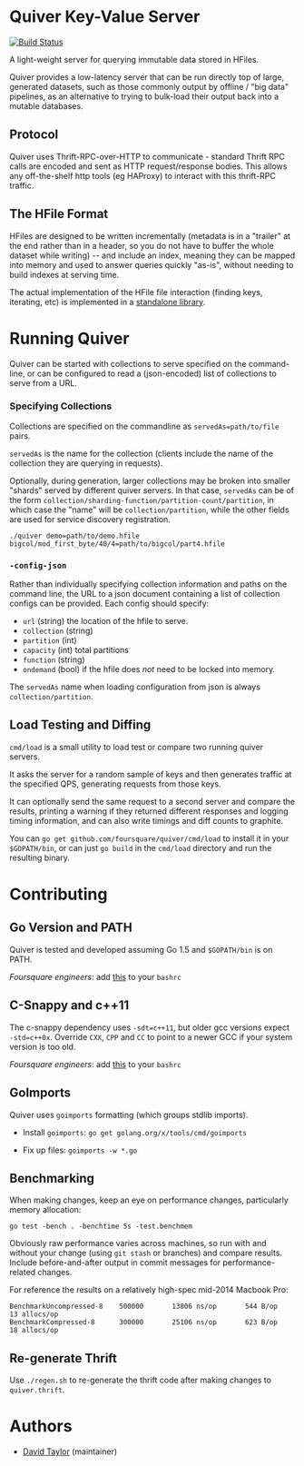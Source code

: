 # Quiver Key-Value Server
[![Build Status](https://api.travis-ci.org/foursquare/quiver.svg)](https://travis-ci.org/foursquare/quiver)

A light-weight server for querying immutable data stored in HFiles.

Quiver provides a low-latency server that can be run directly top of large, generated datasets, such as those commonly output by offline / "big data" pipelines, as an alternative to trying to bulk-load their output back into a mutable databases.

## Protocol
Quiver uses Thrift-RPC-over-HTTP to communicate - standard Thrift RPC calls are encoded and sent as HTTP request/response bodies. This allows any off-the-shelf http tools (eg HAProxy) to interact with this thrift-RPC traffic.

## The HFile Format
HFiles are designed to be written incrementally (metadata is in a "trailer" at the end rather than in a header, so you do not have to buffer the whole dataset while writing) -- and include an index, meaning they can be mapped into memory and used to answer queries quickly "as-is", without needing to build indexes at serving time.

The actual implementation of the HFile file interaction (finding keys, iterating, etc) is implemented in a [standalone library](https://github.com/foursquare/quiver/tree/master/hfile).

# Running Quiver
Quiver can be started with collections to serve specified on the command-line, or can be configured to read a (json-encoded) list of collections to serve from a URL.

### Specifying Collections
Collections are specified on the commandline as `servedAs=path/to/file` pairs.

`servedAs` is the name for the collection (clients include the name of the collection they are querying in requests).

Optionally, during generation, larger collections may be broken into smaller "shards" served by different quiver servers. In that case, `servedAs` can be of the form `collection/sharding-function/partition-count/partition`, in which case the "name" will be `collection/partition`, while the other fields are used for service discovery registration.

`./quiver demo=path/to/demo.hfile bigcol/mod_first_byte/40/4=path/to/bigcol/part4.hfile`

### `-config-json`
Rather than individually specifying collection information and paths on the command line, the URL to a json document containing a list of collection configs can be provided. Each config should specify:

  * `url` (string) the location of the hfile to serve.
  * `collection` (string)
  * `partition` (int)
  * `capacity` (int) total partitions
  * `function` (string)
  * `ondemand` (bool) if the hfile does _not_ need to be locked into memory.

The `servedAs` name when loading configuration from json is always `collection/partition`.

## Load Testing and Diffing

`cmd/load` is a small utility to load test or compare two running quiver servers.

It asks the server for a random sample of keys and then generates traffic at the specified QPS, generating requests from those keys.

It can optionally send the same request to a second server and compare the results, printing a warning if they returned different responses and logging timing information, and can also write timings and diff counts to graphite.

You can `go get github.com/foursquare/quiver/cmd/load` to install it in your `$GOPATH/bin`, or can just `go build` in the `cmd/load` directory and run the resulting binary.

# Contributing

## Go Version and PATH
Quiver is tested and developed assuming Go 1.5 and `$GOPATH/bin` is on PATH.

_Foursquare engineers_: add [this](https://github.com/dt/shell/blob/master/lang.d/go.sh) to your `bashrc`


## C-Snappy and c++11
The c-snappy dependency uses `-sdt=c++11`, but older gcc versions expect `-std=c++0x`. 
Override `CXX`, `CPP` and `CC` to point to a newer GCC if your system version is too old.

_Foursquare engineers_: add [this](https://github.com/dt/shell/blob/master/lang.d/cpp-centos.sh) to your `bashrc`

## GoImports
Quiver uses `goimports` formatting (which groups stdlib imports).

* Install `goimports`: `go get golang.org/x/tools/cmd/goimports`

* Fix up files: `goimports -w *.go`

## Benchmarking
When making changes, keep an eye on performance changes, particularly memory allocation:

```go test -bench . -benchtime 5s -test.benchmem```

Obviously raw performance varies across machines, so run with and without your change (using `git stash` or branches) and compare results. Include before-and-after output in commit messages for performance-related changes.

For reference the results on a relatively high-spec mid-2014 Macbook Pro:

```
BenchmarkUncompressed-8    500000       13806 ns/op       544 B/op       13 allocs/op
BenchmarkCompressed-8      300000       25106 ns/op       623 B/op       18 allocs/op
```
## Re-generate Thrift
Use `./regen.sh` to re-generate the thrift code after making changes to `quiver.thrift`.

# Authors
  * [David Taylor](http://github.com/dt) (maintainer)
